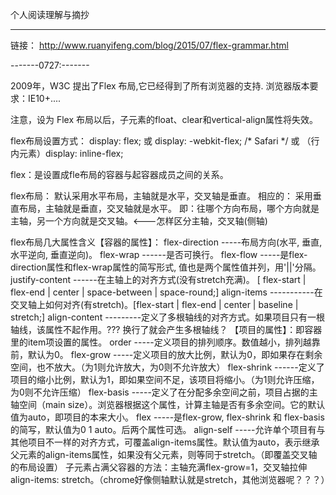 个人阅读理解与摘抄

--------------------------


链接：
http://www.ruanyifeng.com/blog/2015/07/flex-grammar.html

-------0727:-------

2009年，W3C 提出了Flex 布局,它已经得到了所有浏览器的支持.
浏览器版本要求：IE10+....

注意，设为 Flex 布局以后，子元素的float、clear和vertical-align属性将失效。

flex布局设置方式：
display: flex;
或
display: -webkit-flex; /* Safari */
或
（行内元素）display: inline-flex;

flex：是设置成fle布局的容器与起容器成员之间的关系。

flex布局：
默认采用水平布局，主轴就是水平，交叉轴是垂直。
相应的：
采用垂直布局，主轴就是垂直，交叉轴就是水平。
即：往哪个方向布局，哪个方向就是主轴，另一个方向就是交叉轴。<---怎样区分主轴，交叉轴(侧轴)

flex布局几大属性含义【容器的属性】：
flex-direction -----布局方向(水平, 垂直, 水平逆向, 垂直逆向)。
flex-wrap     ------是否可换行。
flex-flow  -----是flex-direction属性和flex-wrap属性的简写形式,  值也是两个属性值并列，用'||'分隔。
justify-content  ------在主轴上的对齐方式(没有stretch充满)。 [ flex-start | flex-end | center | space-between | space-round;]
align-items -----------在交叉轴上如何对齐(有stretch)。[flex-start | flex-end | center | baseline | stretch;]
align-content ---------定义了多根轴线的对齐方式。如果项目只有一根轴线，该属性不起作用。??? 换行了就会产生多根轴线？
【项目的属性】：即容器里的item项设置的属性。
order -----定义项目的排列顺序。数值越小，排列越靠前，默认为0。
flex-grow  -----定义项目的放大比例，默认为0，即如果存在剩余空间，也不放大。（为1则允许放大，为0则不允许放大）
flex-shrink  ------定义了项目的缩小比例，默认为1，即如果空间不足，该项目将缩小。（为1则允许压缩，为0则不允许压缩）
flex-basis -----定义了在分配多余空间之前，项目占据的主轴空间（main size）。浏览器根据这个属性，计算主轴是否有多余空间。它的默认值为auto，即项目的本来大小。
flex -----是flex-grow, flex-shrink 和 flex-basis的简写，默认值为0 1 auto。后两个属性可选。
align-self -----允许单个项目有与其他项目不一样的对齐方式，可覆盖align-items属性。默认值为auto，表示继承父元素的align-items属性，如果没有父元素，则等同于stretch。（即覆盖交叉轴的布局设置）
子元素占满父容器的方法：主轴充满flex-grow=1，交叉轴拉伸align-items: stretch。（chrome好像侧轴默认就是stretch，其他浏览器呢？？？）
